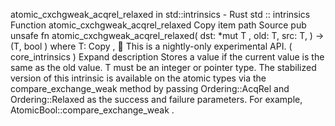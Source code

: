 atomic_cxchgweak_acqrel_relaxed in std::intrinsics - Rust
std
::
intrinsics
Function
atomic_cxchgweak_acqrel_relaxed
Copy item path
Source
pub unsafe fn atomic_cxchgweak_acqrel_relaxed<T>(
    dst:
*mut T
,
    old: T,
    src: T,
) -> (T,
bool
)
where
    T:
Copy
,
🔬
This is a nightly-only experimental API. (
core_intrinsics
)
Expand description
Stores a value if the current value is the same as the
old
value.
T
must be an integer or pointer type.
The stabilized version of this intrinsic is available on the
atomic
types via the
compare_exchange_weak
method by passing
Ordering::AcqRel
and
Ordering::Relaxed
as the success and failure parameters.
For example,
AtomicBool::compare_exchange_weak
.